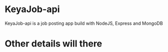 # KeyaJob-api
KeyaJob-api is a job posting app build with NodeJS, Express and MongoDB

# Other details will there